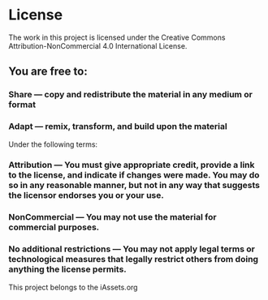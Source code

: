 # License

The work in this project is licensed under the Creative Commons Attribution-NonCommercial 4.0 International License.

## You are free to:

### Share — copy and redistribute the material in any medium or format

### Adapt — remix, transform, and build upon the material

Under the following terms:

### Attribution — You must give appropriate credit, provide a link to the license, and indicate if changes were made. You may do so in any reasonable manner, but not in any way that suggests the licensor endorses you or your use.

### NonCommercial — You may not use the material for commercial purposes.

### No additional restrictions — You may not apply legal terms or technological measures that legally restrict others from doing anything the license permits.

This project belongs to the iAssets.org
